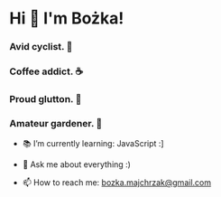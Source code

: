 # Hi 👋 I'm Bożka!

### Avid cyclist. :bicyclist:
### Coffee addict. :coffee:
### Proud glutton. :sandwich:
### Amateur gardener. :seedling:

- :books: I’m currently learning: JavaScript :]

- 💬 Ask me about everything :)
- 📫 How to reach me: bozka.majchrzak@gmail.com


